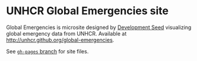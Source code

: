 # UNHCR Global Emergencies site

Global Emergencies is microsite designed by [Development Seed](http://developmentseed.org) visualizing global emergency data from UNHCR. Available at <http://unhcr.github.org/global-emergencies>. 

See [`gh-pages` branch](https://github.com/unhcr/global-emergencies) for site files. 

